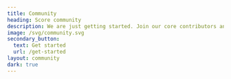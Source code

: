 ```yaml
---
title: Community
heading: Score community
description: We are just getting started. Join our core contributors and community members to help us shape the future of cloud native config management.
image: /svg/community.svg
secondary_button:
  text: Get started
  url: /get-started
layout: community
dark: true
---
```

